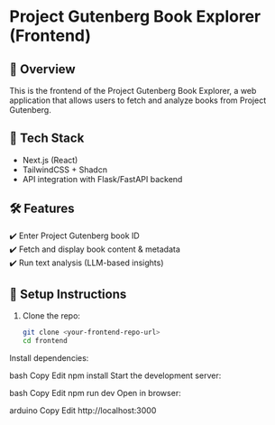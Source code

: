 # Project Gutenberg Book Explorer (Frontend)

## 🚀 Overview
This is the frontend of the Project Gutenberg Book Explorer, a web application that allows users to fetch and analyze books from Project Gutenberg.

## 🔧 Tech Stack
- Next.js (React)
- TailwindCSS + Shadcn
- API integration with Flask/FastAPI backend

## 🛠️ Features
✔️ Enter Project Gutenberg book ID  
✔️ Fetch and display book content & metadata  
✔️ Run text analysis (LLM-based insights)  

## 🔧 Setup Instructions
1. Clone the repo:  
   ```bash
   git clone <your-frontend-repo-url>
   cd frontend


Install dependencies:

bash
Copy
Edit
npm install
Start the development server:

bash
Copy
Edit
npm run dev
Open in browser:

arduino
Copy
Edit
http://localhost:3000
